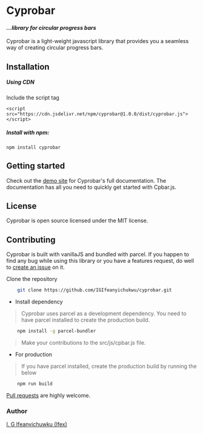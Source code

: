 # Cyprobar

#### _...library for circular progress bars_

Cyprobar is a light-weight javascript library that provides you a seamless way of creating circular progress bars.

## Installation

##### Using CDN

Include the script tag

```shell
<script src="https://cdn.jsdelivr.net/npm/cyprobar@1.0.0/dist/cyprobar.js"></script>
```

##### Install with npm:

```shell
npm install cyprobar
```

## Getting started

Check out the [demo site](https://IGIfeanyichukwu.github.io/cyprobar) for Cyprobar's full documentation. The documentation has all you need to quickly get started with Cpbar.js.


## License

Cyprobar is open source licensed under the MIT license.

## Contributing

Cyprobar is built with vanillaJS and bundled with parcel. If you happen to find any bug while using this library or you have a features request, do well to [create an issue](https://github.com/IGIfeanyichukwu/cyprobar/issues) on it.

Clone the repository 

```bash
    git clone https://github.com/IGIfeanyichukwu/cyprobar.git
```


* Install dependency

> Cyprobar uses parcel as a development dependency. You need to have parcel installed to create the production build.

```bash
    npm install -g parcel-bundler
```

> Make your contributions to the src/js/cpbar.js file.

* For production

> If you have parcel installed, create the production build by running the below

```bash
    npm run build
```

[Pull requests](https://github.com/IGIfeanyichukwu/cyprobar/pulls) are highly welcome.


### Author
[I. G Ifeanyichuwku (Ifex)](https://ig-ifex.netlify.app)
